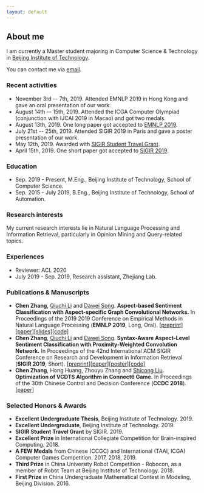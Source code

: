 ```yaml
---
layout: default
---
```


## About me

I am currently a Master student majoring in Computer Science & Technology in [Beijing Institute of Technology](http://www.bit.edu.cn/). 

You can contact me via [email](mailto:gene_zhangchen@163.com).

### Recent activities

* November 3rd -- 7th, 2019. Attended EMNLP 2019 in Hong Kong and gave an oral presentation of our work.
* August 14th -- 15th, 2019. Attended the ICGA Computer Olympiad (conjunction with IJCAI 2019 in Macao) and got two medals.
* August 13th, 2019. One long paper got accepted to [EMNLP 2019](https://www.emnlp-ijcnlp2019.org/).
* July 21st -- 25th, 2019. Attended SIGIR 2019 in Paris and gave a poster presentation of our work.
* May 12th, 2019. Awarded with [SIGIR Student Travel Grant](http://sigir.org/general-information/travel-grants/).
* April 15th, 2019. One short paper got accepted to [SIGIR 2019](http://www.sigir.org/sigir2019/program/accepted/).

### Education

* Sep. 2019 - Present, M.Eng., Beijing Institute of Technology, School of Computer Science.
* Sep. 2015 - July 2019, B.Eng., Beijing Institute of Technology, School of Automation.

### Research interests

My current research interests lie in Natural Language Processing and Information Retrieval, particularly in Opinion Mining and Query-related topics.

### Experiences

* Reviewer: ACL 2020
* July 2019 - Sep. 2019, Research assistant, Zhejiang Lab.

### Publications & Manuscripts

* **Chen Zhang**, [Qiuchi Li](https://qiuchili.github.io) and [Dawei Song](http://cs.bit.edu.cn/szdw/jsml/js/sdw/index.htm). **Aspect-based Sentiment Classification with Aspect-specific Graph Convolutional Networks.** In Proceedings of the 2019 2019 Conference on Empirical Methods in Natural Language Processing (**EMNLP 2019**, Long, Oral). [[preprint]](https://arxiv.org/abs/1909.03477)[[paper]](https://www.aclweb.org/anthology/D19-1464/)[[slides]](./assets/file/EMNLP2019-Oral.pdf)[[code]](https://github.com/GeneZC/ASGCN)
* **Chen Zhang**, [Qiuchi Li](https://qiuchili.github.io) and [Dawei Song](http://cs.bit.edu.cn/szdw/jsml/js/sdw/index.htm). **Syntax-Aware Aspect-Level Sentiment Classification with Proximity-Weighted Convolution Network.** In Proceedings of the 42nd International ACM SIGIR Conference on Research and Development in Information Retrieval (**SIGIR 2019**, Short). [[preprint]](https://arxiv.org/abs/1909.10171)[[paper]](https://dl.acm.org/citation.cfm?id=3331351)[[poster]](./assets/file/SIGIR2019-Pster.pdf)[[code]](https://github.com/GeneZC/PWCN)
* **Chen Zhang**, Hong Huang, Zhouyu Zhang and [Shicong Liu](https://psycholsc.github.io). **Optimization of VCDTS Algorithm in Connect6 Game.** In Proceedings of the 30th Chinese Control and Decision Conference (**CCDC 2018**). [[paper]](https://ieeexplore.ieee.org/iel7/8396318/8407034/08408300.pdf)

### Selected Honors & Awards

* **Excellent Undergraduate Thesis**, Beijing Institute of Technology. 2019.
* **Excellent Undergraduate**, Beijing Institute of Technology. 2019.
* **SIGIR Student Travel Grant** by SIGIR. 2019.
* **Excellent Prize** in International Collegiate Competition for Brain-inspired Computing. 2018.
* **A FEW Medals** from Chinese (CCGC) and International (TAAI, ICGA) Computer Games Competition. 2017, 2018, 2019.
* **Third Prize** in China University Robot Competition - Robocon, as a member of Robot Team at Beijing Institute of Technology. 2018.
* **First Prize** in China Undergraduate Mathematical Contest in Modeling, Beijing Division. 2016.

